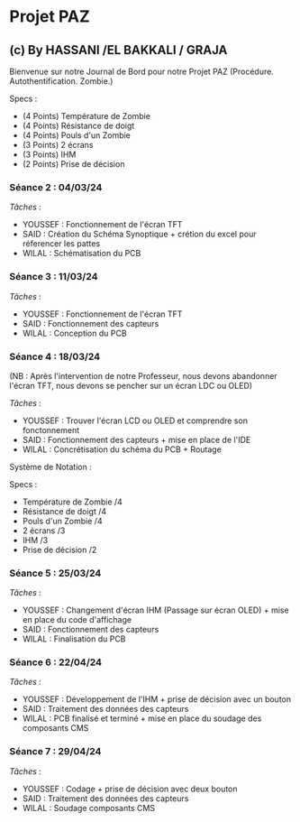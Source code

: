# Projet PAZ

## (c) By HASSANI /EL BAKKALI / GRAJA

Bienvenue sur notre Journal de Bord pour notre Projet PAZ (Procédure. Autothentification. Zombie.)

Specs : 

- (4 Points) Température de Zombie
- (4 Points) Résistance de doigt
- (4 Points) Pouls d'un Zombie
- (3 Points) 2 écrans
- (3 Points) IHM
- (2 Points) Prise de décision
  
### Séance 2 : 04/03/24
_Tâches_ :
  * YOUSSEF : Fonctionnement de l'écran TFT
  * SAID : Création du Schéma Synoptique + crétion du excel pour réferencer les pattes
  * WILAL : Schématisation du PCB


### Séance 3 : 11/03/24
_Tâches_ :
  * YOUSSEF : Fonctionnement de l'écran TFT
  * SAID : Fonctionnement des capteurs
  * WILAL : Conception du PCB

### Séance 4 : 18/03/24
(NB : Après l'intervention de notre Professeur, nous devons abandonner l'écran TFT, nous devons se pencher sur un écran LDC ou OLED)

_Tâches_ :
  * YOUSSEF : Trouver l'écran LCD ou OLED et comprendre son fonctonnement
  * SAID : Fonctionnement des capteurs + mise en place de l'IDE
  * WILAL : Concrétisation du schéma du PCB + Routage


Système de Notation :

Specs : 

- Température de Zombie /4
- Résistance de doigt /4
- Pouls d'un Zombie /4
- 2 écrans /3
- IHM /3
- Prise de décision /2

### Séance 5 : 25/03/24
_Tâches_ :
  * YOUSSEF : Changement d'écran IHM (Passage sur écran OLED) + mise en place du code d'affichage
  * SAID : Fonctionnement des capteurs
  * WILAL : Finalisation du PCB

### Séance 6 : 22/04/24
_Tâches_ :
  * YOUSSEF : Développement de l'IHM + prise de décision avec un bouton
  * SAID : Traitement des données des capteurs
  * WILAL : PCB finalisé et terminé + mise en place du soudage des composants CMS

### Séance 7 : 29/04/24
_Tâches_ :
  * YOUSSEF : Codage + prise de décision avec deux bouton
  * SAID : Traitement des données des capteurs 
  * WILAL : Soudage composants CMS

